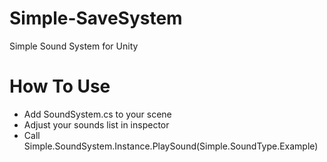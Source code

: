 # Simple-SaveSystem

Simple Sound System for Unity

# How To Use

- Add SoundSystem.cs to your scene
- Adjust your sounds list in inspector
- Call Simple.SoundSystem.Instance.PlaySound(Simple.SoundType.Example)